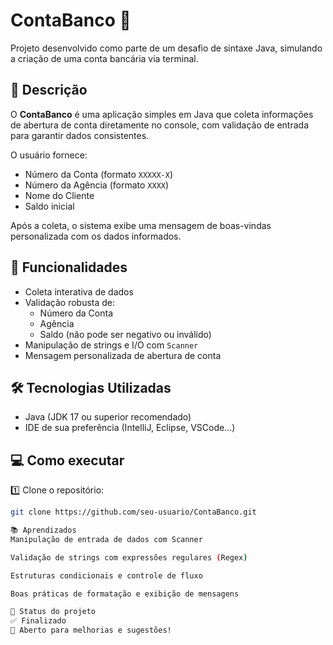 # ContaBanco 🏦

Projeto desenvolvido como parte de um desafio de sintaxe Java, simulando a criação de uma conta bancária via terminal.

## 🚀 Descrição

O **ContaBanco** é uma aplicação simples em Java que coleta informações de abertura de conta diretamente no console, com validação de entrada para garantir dados consistentes.

O usuário fornece:

- Número da Conta (formato `XXXXX-X`)
- Número da Agência (formato `XXXX`)
- Nome do Cliente
- Saldo inicial

Após a coleta, o sistema exibe uma mensagem de boas-vindas personalizada com os dados informados.

## 🎯 Funcionalidades

- Coleta interativa de dados
- Validação robusta de:
  - Número da Conta
  - Agência
  - Saldo (não pode ser negativo ou inválido)
- Manipulação de strings e I/O com `Scanner`
- Mensagem personalizada de abertura de conta

## 🛠 Tecnologias Utilizadas

- Java (JDK 17 ou superior recomendado)
- IDE de sua preferência (IntelliJ, Eclipse, VSCode...)

## 💻 Como executar

1️⃣ Clone o repositório:

```bash
git clone https://github.com/seu-usuario/ContaBanco.git

📚 Aprendizados
Manipulação de entrada de dados com Scanner

Validação de strings com expressões regulares (Regex)

Estruturas condicionais e controle de fluxo

Boas práticas de formatação e exibição de mensagens

🔖 Status do projeto
✅ Finalizado
🚀 Aberto para melhorias e sugestões!
